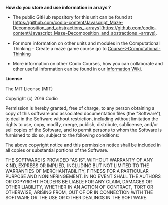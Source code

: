**How do you store and use information in arrays ?**

- The public GitHub repository for this unit can be found at [https://github.com/codio-content/Javascript_Maze-Decomposition_and_abstractions_-arrays](https://github.com/codio-content/Javascript_Maze-Decomposition_and_abstractions_-arrays).

- For more information on other units and modules in the Computational Thinking - Create a maze game course go to [Course-:-Computational-Thinking](https://github.com/codio-content/Information/wiki/Course-:-Computational-Thinking)

- More information on other Codio Courses, how you can collaborate and other useful information can be found in our [Information Wiki](https://github.com/codio-content/Information/wiki).



**License**

The MIT License (MIT)

Copyright (c) 2016 Codio

Permission is hereby granted, free of charge, to any person obtaining a copy of this software and associated documentation files (the "Software"), to deal in the Software without restriction, including without limitation the rights to use, copy, modify, merge, publish, distribute, sublicense, and/or sell copies of the Software, and to permit persons to whom the Software is furnished to do so, subject to the following conditions:

The above copyright notice and this permission notice shall be included in all copies or substantial portions of the Software.

THE SOFTWARE IS PROVIDED "AS IS", WITHOUT WARRANTY OF ANY KIND, EXPRESS OR IMPLIED, INCLUDING BUT NOT LIMITED TO THE WARRANTIES OF MERCHANTABILITY, FITNESS FOR A PARTICULAR PURPOSE AND NONINFRINGEMENT. IN NO EVENT SHALL THE AUTHORS OR COPYRIGHT HOLDERS BE LIABLE FOR ANY CLAIM, DAMAGES OR OTHER LIABILITY, WHETHER IN AN ACTION OF CONTRACT, TORT OR OTHERWISE, ARISING FROM, OUT OF OR IN CONNECTION WITH THE SOFTWARE OR THE USE OR OTHER DEALINGS IN THE SOFTWARE.

